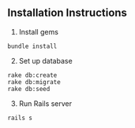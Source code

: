 ## Installation Instructions
1. Install gems
```
bundle install
```
2. Set up database
```
rake db:create
rake db:migrate
rake db:seed
```
3. Run Rails server
```
rails s
```
